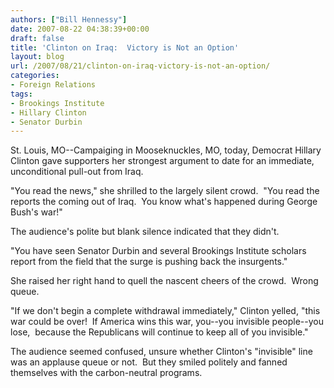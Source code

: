 ```yaml
---
authors: ["Bill Hennessy"]
date: 2007-08-22 04:38:39+00:00
draft: false
title: 'Clinton on Iraq:  Victory is Not an Option'
layout: blog
url: /2007/08/21/clinton-on-iraq-victory-is-not-an-option/
categories:
- Foreign Relations
tags:
- Brookings Institute
- Hillary Clinton
- Senator Durbin
---
```


St. Louis, MO--Campaiging in Mooseknuckles, MO, today, Democrat Hillary Clinton gave supporters her strongest argument to date for an immediate, unconditional pull-out from Iraq.

"You read the news," she shrilled to the largely silent crowd.  "You read the reports the coming out of Iraq.  You know what's happened during George Bush's war!"

The audience's polite but blank silence indicated that they didn't.

"You have seen Senator Durbin and several Brookings Institute scholars report from the field that the surge is pushing back the insurgents."

She raised her right hand to quell the nascent cheers of the crowd.  Wrong queue.

"If we don't begin a complete withdrawal immediately," Clinton yelled, "this war could be over!  If America wins this war, you--you invisible people--you lose,  because the Republicans will continue to keep all of you invisible."

The audience seemed confused, unsure whether Clinton's "invisible" line was an applause queue or not.  But they smiled politely and fanned themselves with the carbon-neutral programs. 
